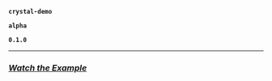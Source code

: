 **`crystal-demo`**

**`alpha`**

**`0.1.0`**

---

### [_Watch the Example_](https://youtu.be/bupsU_HSP2o)
